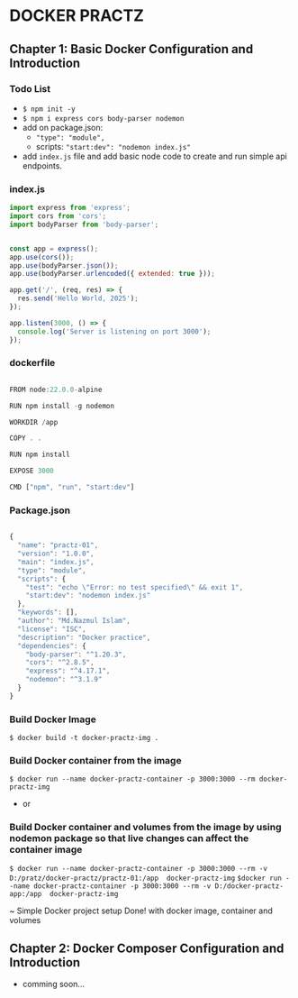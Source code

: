#                 DOCKER PRACTZ


## Chapter 1: Basic Docker Configuration and Introduction

### Todo List

- `$ npm init -y`
- `$ npm i express cors body-parser nodemon`
- add on package.json: 
    -  `"type": "module",`
    - scripts:  `"start:dev": "nodemon index.js"`
- add `index.js` file and add basic node code to create and run simple api endpoints.


### index.js
```javascript
import express from 'express';
import cors from 'cors';
import bodyParser from 'body-parser';


const app = express();
app.use(cors());
app.use(bodyParser.json());
app.use(bodyParser.urlencoded({ extended: true }));

app.get('/', (req, res) => {
  res.send('Hello World, 2025');
});

app.listen(3000, () => {
  console.log('Server is listening on port 3000');
});

```


### dockerfile
```javascript

FROM node:22.0.0-alpine

RUN npm install -g nodemon

WORKDIR /app

COPY . .

RUN npm install

EXPOSE 3000

CMD ["npm", "run", "start:dev"]


```


### Package.json
```javascript

{
  "name": "practz-01",
  "version": "1.0.0",
  "main": "index.js",
  "type": "module",
  "scripts": {
    "test": "echo \"Error: no test specified\" && exit 1",
    "start:dev": "nodemon index.js"
  },
  "keywords": [],
  "author": "Md.Nazmul Islam",
  "license": "ISC",
  "description": "Docker practice",
  "dependencies": {
    "body-parser": "^1.20.3",
    "cors": "^2.8.5",
    "express": "^4.17.1",
    "nodemon": "^3.1.9"
  }
}

```


### Build Docker Image
`$ docker build -t docker-practz-img . `

### Build Docker container from the image
`$ docker run --name docker-practz-container -p 3000:3000 --rm docker-practz-img`
- or
### Build Docker container and volumes from the image by using nodemon package so that  live changes can affect the container image
`$ docker run --name docker-practz-container -p 3000:3000 --rm -v D:/pratz/docker-practz/practz-01:/app  docker-practz-img`
`$docker run --name docker-practz-container -p 3000:3000 --rm -v D:/docker-practz-app:/app  docker-practz-img`


~ Simple Docker project setup Done! with docker image, container and volumes


## Chapter 2: Docker Composer Configuration and Introduction

- comming soon...